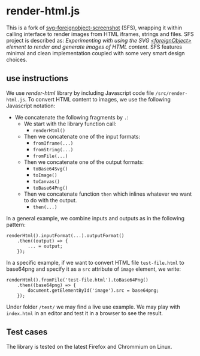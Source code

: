 # render-html.js

This is a fork of [svg-foreignobject-screenshot](https://github.com/aautar/svg-foreignobject-screenshot) (SFS), wrapping it within calling interface to render images from HTML iframes, strings and files. SFS project is described as: *Experimenting with using the SVG [\<foreignObject>](https://developer.mozilla.org/en-US/docs/Web/SVG/Element/foreignObject) element to render and generate images of HTML content.* SFS features minimal and clean implementation coupled with some very smart design choices.

## use instructions

We use *render-html* library by including Javascript code file `/src/render-html.js`. To convert HTML content to images, we use the following Javascript notation: 

- We concatenate the following fragments by `.`:
    - We start with the library function call:
        - `renderHtml()`
    - Then we concatenate one of the input formats:
        - `fromIframe(...)`
        - `fromString(...)`
        - `fromFile(...)`
    - Then we concatenate one of the output formats:
        - `toBase64Svg()`
        - `toImage()`
        - `toCanvas()`
        - `toBase64Png()`
    - Then we concatenate function `then` which inlines whatever we want to do with the output.
        - `then(...)`

In a general example, we combine inputs and outputs as in the following pattern:

    renderHtml().inputFormat(...).outputFormat()
        .then((output) => {
            ... = output;
        });

In a specific example, if we want to convert HTML file `test-file.html` to base64png and specify it as a `src` attribute of `image` element, we write:

    renderHtml().fromFile('test-file.html').toBase64Png()
        .then((base64png) => {
            document.getElementById('image').src = base64png;
        });

Under folder `/test/` we may find a live use example. We may play with `index.html` in an editor and test it in a browser to see the result.

## Test cases

The library is tested on the latest Firefox and Chrommium on Linux.
